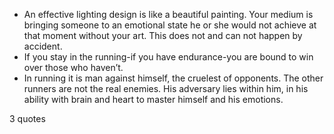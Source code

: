  - An effective lighting design is like a beautiful painting. Your medium is bringing someone to an emotional state he or she would not achieve at that moment without your art. This does not and can not happen by accident.
 - If you stay in the running-if you have endurance-you are bound to win over those who haven’t.
 - In running it is man against himself, the cruelest of opponents. The other runners are not the real enemies. His adversary lies within him, in his ability with brain and heart to master himself and his emotions.

3 quotes